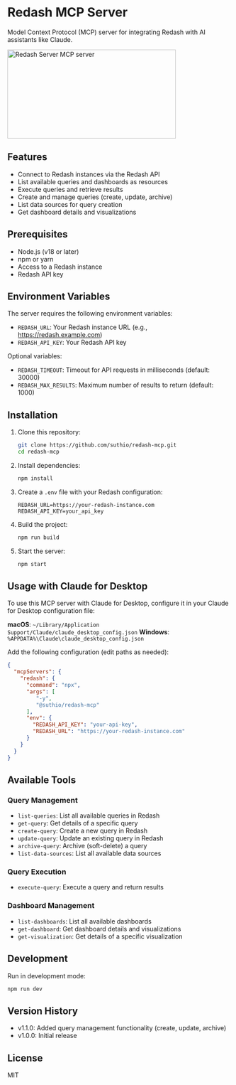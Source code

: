 # Redash MCP Server

Model Context Protocol (MCP) server for integrating Redash with AI assistants like Claude.

<a href="https://glama.ai/mcp/servers/j9bl90s3tw">
  <img width="380" height="200" src="https://glama.ai/mcp/servers/j9bl90s3tw/badge" alt="Redash Server MCP server" />
</a>

## Features

- Connect to Redash instances via the Redash API
- List available queries and dashboards as resources
- Execute queries and retrieve results
- Create and manage queries (create, update, archive)
- List data sources for query creation
- Get dashboard details and visualizations

## Prerequisites

- Node.js (v18 or later)
- npm or yarn
- Access to a Redash instance
- Redash API key

## Environment Variables

The server requires the following environment variables:

- `REDASH_URL`: Your Redash instance URL (e.g., https://redash.example.com)
- `REDASH_API_KEY`: Your Redash API key

Optional variables:
- `REDASH_TIMEOUT`: Timeout for API requests in milliseconds (default: 30000)
- `REDASH_MAX_RESULTS`: Maximum number of results to return (default: 1000)

## Installation

1. Clone this repository:
   ```bash
   git clone https://github.com/suthio/redash-mcp.git
   cd redash-mcp
   ```

2. Install dependencies:
   ```bash
   npm install
   ```

3. Create a `.env` file with your Redash configuration:
   ```
   REDASH_URL=https://your-redash-instance.com
   REDASH_API_KEY=your_api_key
   ```

4. Build the project:
   ```bash
   npm run build
   ```

5. Start the server:
   ```bash
   npm start
   ```

## Usage with Claude for Desktop

To use this MCP server with Claude for Desktop, configure it in your Claude for Desktop configuration file:

**macOS**: `~/Library/Application Support/Claude/claude_desktop_config.json`
**Windows**: `%APPDATA%\Claude\claude_desktop_config.json`

Add the following configuration (edit paths as needed):

```json
{
  "mcpServers": {
    "redash": {
      "command": "npx",
      "args": [
         "-y",
         "@suthio/redash-mcp"
      ],
      "env": {
        "REDASH_API_KEY": "your-api-key",
        "REDASH_URL": "https://your-redash-instance.com"
      }
    }
  }
}
```

## Available Tools

### Query Management
- `list-queries`: List all available queries in Redash
- `get-query`: Get details of a specific query 
- `create-query`: Create a new query in Redash
- `update-query`: Update an existing query in Redash
- `archive-query`: Archive (soft-delete) a query
- `list-data-sources`: List all available data sources

### Query Execution
- `execute-query`: Execute a query and return results

### Dashboard Management
- `list-dashboards`: List all available dashboards
- `get-dashboard`: Get dashboard details and visualizations 
- `get-visualization`: Get details of a specific visualization

## Development

Run in development mode:
```bash
npm run dev
```

## Version History

- v1.1.0: Added query management functionality (create, update, archive)
- v1.0.0: Initial release

## License

MIT